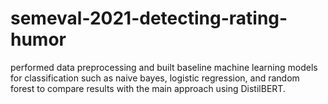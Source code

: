 # semeval-2021-detecting-rating-humor
performed data preprocessing and built baseline machine learning models for classification such as naive bayes, logistic regression, and random forest to compare results with the main approach using DistilBERT.
